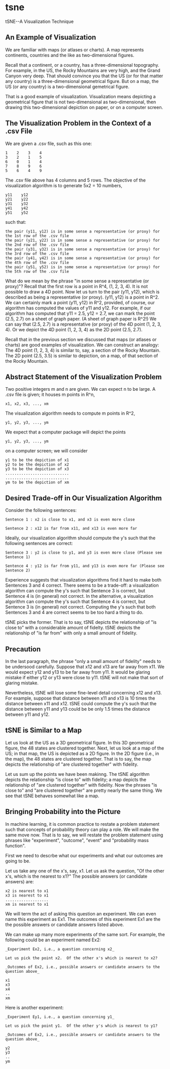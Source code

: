 # tsne
tSNE--A Visualization Technique

## An Example of Visualization

We are familiar with maps (or atlases or charts).
A map represents continents, countries and the like as two-dimensional figures.

Recall that a continent, or a country, has a three-dimensional topography.
For example, in the US, the Rocky Mountains are very high, and the Grand Canyon very deep.
That should convince you that the US (or for that matter any country) is a three-dimensional geometrical figure.
But on a map, the US (or any country) is a two-dimensional gemetrical figure.

That is a good example of visualization.
Visualization means depicting a geometrical figure that is not two-dimensional as two-dimensional,
then drawing this two-dimensional depiction on paper, or on a computer screen.

## The Visualization Problem in the Context of a .csv File

We are given a .csv file, such as this one:

    1    2    3    4
    3    2    1    5
    6    0    1    4
    7    8    9    6
    5    6    4    9
    
The .csv file above has 4 columns and 5 rows.
The objective of the visualization algorithm is to generate 5x2 = 10 numbers,

    y11    y12
    y21    y22
    y31    y32
    y41    y42
    y51    y52

such that:

    the pair (y11, y12) is in some sense a representative (or proxy) for the 1st row of the .csv file
    the pair (y21, y22) is in some sense a representative (or proxy) for the 2nd row of the .csv file
    the pair (y31, y32) is in some sense a representative (or proxy) for the 3rd row of the .csv file
    the pair (y41, y42) is in some sense a representative (or proxy) for the 4th row of the .csv file
    the pair (y51, y52) is in some sense a representative (or proxy) for the 5th row of the .csv file
    
 What do we mean by the phrase "in some sense a representative (or proxy)"?
 Recall that the first row is a point in R^4, (1, 2, 3, 4).
 It is not possible to draw a 4D point.
 Now let us turn to the pair (y11, y12), which is described as being a representative (or proxy).
 (y11, y12) is a point in R^2.
 We can certainly mark a point (y11, y12) in R^2, provided, of course, our algorithm has computed the
 values of y11 and y12.
 For example, if our algorithm has computed that y11 = 2.5, y12 = 2.7, we can mark the point (2.5, 2.7)
 on a sheet of graph paper.
 (A sheet of graph paper is R^2!)
 We can say that (2.5, 2.7) is a representative (or proxy) of the 4D point (1, 2, 3, 4).
 Or we depict the 4D point (1, 2, 3, 4) as the 2D point (2.5, 2.7).
 
 Recall that in the previous section we discussed that maps (or atlases or charts) are good examples of
 visualization.
 We can construct an analogy:
 The 4D point (1, 2, 3, 4) is similar to, say, a section of the Rocky Mountain.
 The 2D point (2.5, 3.5) is similar to depiction, on a map, of that section of the Rocky Mountain.
 
## Abstract Statement of the Visualization Problem

Two positive integers m and n are given.
We can expect n to be large.
A .csv file is given; it houses m points in R^n,

    x1, x2, x3, ..., xm
    
The visualization algorithm needs to compute m points in R^2,

    y1, y2, y3, ..., ym

We expect that a computer package will depict the points

    y1, y2, y3, ..., ym
    
on a computer screen; we will consider

    y1 to be the depiction of x1
    y2 to be the depiction of x2
    y3 to be the depiction of x3
    ............................
    ............................
    ym to be the depiction of xm
    
## Desired Trade-off in Our Visualization Algorithm

Consider the following sentences:

    Sentence 1 : x2 is close to x1, and x3 is even more close
    
    Sentence 2 : x12 is far from x11, and x13 is even more far

Ideally, our visualization algorithm should compute the y's such that the following sentences are correct:

    Sentence 3 : y2 is close to y1, and y3 is even more close (Please see Sentence 1)
    
    Sentence 4 : y12 is far from y11, and y13 is even more far (Please see Sentence 2)
    
Experience suggests that visualization algorithms find it hard to make both Sentences 3 and 4 correct.
There seems to be a trade-off: a visualization algorithm can compute the y's such that Sentence 3 is
correct, but Sentence 4 is (in general) not correct.
In the alternative, a visualization algorithm can compute the y's such that Sentence 4 is correct, but
Sentence 3 is (in general) not correct.
Computing the y's such that both Sentences 3 and 4 are correct seems to be too hard a thing to do.

tSNE picks the former.
That is to say, tSNE depicts the relationship of "is close to" with a considerable amount of fidelty.
tSNE depicts the relationship of "is far from" with only a small amount of fidelity.

## Precaution

In the last paragraph, the phrase "only a small amount of fidelity" needs to be undersood carefully.
Suppose that x12 and x13 are far away from x11.
We would expect y12 and y13 to be far away from y11.
It would be glaring mistake if either y12 or y13 were close to y11.
tSNE will not make that sort of glaring mistake.

Nevertheless, tSNE will lose some fine-level detail concerning x12 and x13.
For example, suppose that distance between x11 and x13 is 10 times the distance between x11 and x12.
tSNE could compute the y's such that the distance between y11 and y13 could be be only 1.5 times
the distance between y11 and y12.

## tSNE is Similar to a Map

Let us look at the US as a 3D geometrical figure.
In this 3D geometrical figure, the 48 states are clustered together.
Next, let us look at a map of the US; in that map, the US is depicted as a 2D figure.
In the 2D figure (i.e., in the map), the 48 states are clustered together.
That is to say, the map depicts the relationship of "are clustered together" with fidelity.

Let us sum up the points we have been makinng.
The tSNE algorithm depicts the relationship "is close to" with fidelity;
a map depicts the relationship of "are clustered together" with fidelity.
Now the phrases "is close to" and "are clustered together" are pretty nearly the same thing.
We see that tSNE behaves somewhat like a map.

## Bringing Probability into the Picture

In machine learning, it is common practice to restate a problem statement such that concepts
of probability theory can play a role.
We will make the same move now.
That is to say, we will restate the problem statement using phrases like "experiment", "outcome",
"event" and "probability mass function".

First we need to descrbe what our experiments and what our outcomes are going to be.

Let us take any one of the x's, say, x1.
Let us ask the question, "Of the other x's, which is the nearest to x1?"
The possible answers (or candidate answers) are:

    x2 is nearest to x1
    x3 is nearest to x1
    ...................
    xm is nearest to x1
    
We will term the act of asking this question an experiment.
We can even name this experiment as Ex1.
The outcomes of this experiment Ex1 are the the possible answers or candidate answers listed above.

We can make up many more experiments of the same sort.
For example, the following could be an experiment named Ex2:

    _Experiment Ex2, i.e., a question concerning x2_
    
    Let us pick the point x2.  Of the other x's which is nearest to x2?
    
    _Outcomes of Ex2, i.e., possible answers or candidate answers to the question above_
    
    x1
    x3
    x4
    ..
    xm
    
Here is another experiment:

    _Experiment Ey1, i.e., a question concerning y1_
    
    Let us pick the point y1.  Of the other y's which is nearest to y1?
    
    _Outcomes of Ex2, i.e., possible answers or candidate answers to the question above_
    
    y2
    y3
    ..
    ym
 
